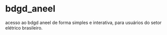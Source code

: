 # bdgd_aneel
acesso ao bdgd aneel de forma simples e interativa, para usuários do setor elétrico brasileiro.
